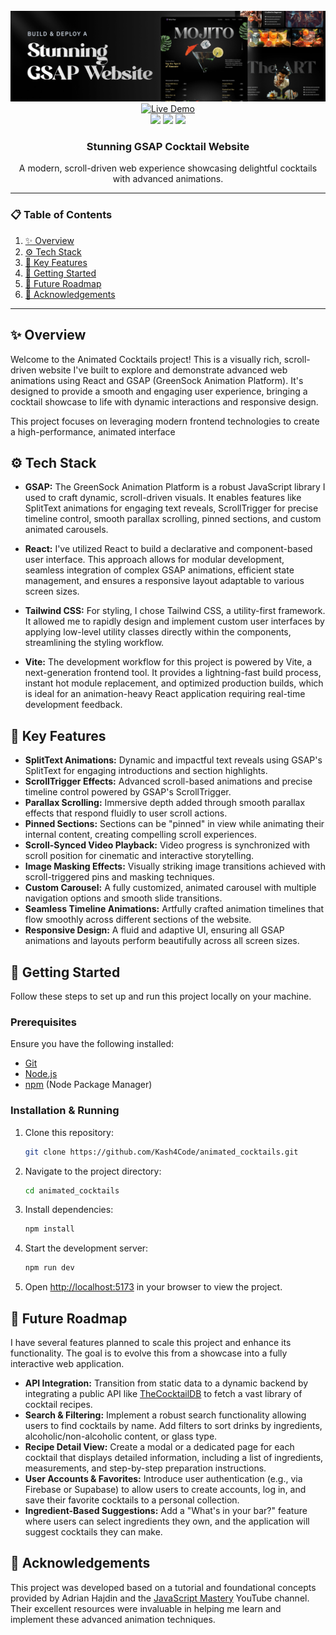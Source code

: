 <div align="center">
<br />
<a href="https://animated-cocktails.vercel.app/" target="_blank">
<img src="public/readme/hero.png" alt="Project Banner">
</a>
<br />

<div>
  <a href="https://animated-cocktails.vercel.app/" target="_blank">
    <img src="https://img.shields.io/badge/-Live_Demo-purple?style=for-the-badge&logo=vercel&logoColor=white" alt="Live Demo" />
  </a>
  <br/>
<img src="[https://img-shields.io/badge/-React-blue?style=for-the-badge&logo=react&logoColor=white](https://img-shields.io/badge/-React-blue?style=for-the-badge&logo=react&logoColor=white)" />
<img src="[https://img-shields.io/badge/-GSAP-88CE02?style=for-the-badge&logo=greensock&logoColor=white](https://img-shields.io/badge/-GSAP-88CE02?style=for-the-badge&logo=greensock&logoColor=white)" />
<img src="[https://img-shields.io/badge/-Tailwind_CSS-38B2AC?style=for-the-badge&logo=tailwind-css&logoColor=white](https://img-shields.io/badge/-Tailwind_CSS-38B2AC?style=for-the-badge&logo=tailwind-css&logoColor=white)" />
</div>

<h3 align="center">Stunning GSAP Cocktail Website</h3>

<p align="center">
A modern, scroll-driven web experience showcasing delightful cocktails with advanced animations.
</p>
</div>

---

### 📋 Table of Contents

1.  [✨ Overview](#overview)
2.  [⚙️ Tech Stack](#tech-stack)
3.  [🚀 Key Features](#key-features)
4.  [🤸 Getting Started](#getting-started)
5.  [🔮 Future Roadmap](#future-roadmap)
6.  [🙏 Acknowledgements](#acknowledgements)

---

<a name="overview"></a>
## ✨ Overview 

Welcome to the Animated Cocktails project! This is a visually rich, scroll-driven website I've built to explore and demonstrate advanced web animations using React and GSAP (GreenSock Animation Platform). It's designed to provide a smooth and engaging user experience, bringing a cocktail showcase to life with dynamic interactions and responsive design.

This project focuses on leveraging modern frontend technologies to create a high-performance, animated interface


<a name="tech-stack"></a>
## ⚙️ Tech Stack

* **GSAP:** The GreenSock Animation Platform is a robust JavaScript library I used to craft dynamic, scroll-driven visuals. It enables features like SplitText animations for engaging text reveals, ScrollTrigger for precise timeline control, smooth parallax scrolling, pinned sections, and custom animated carousels.

* **React:** I've utilized React to build a declarative and component-based user interface. This approach allows for modular development, seamless integration of complex GSAP animations, efficient state management, and ensures a responsive layout adaptable to various screen sizes.

* **Tailwind CSS:** For styling, I chose Tailwind CSS, a utility-first framework. It allowed me to rapidly design and implement custom user interfaces by applying low-level utility classes directly within the components, streamlining the styling workflow.

* **Vite:** The development workflow for this project is powered by Vite, a next-generation frontend tool. It provides a lightning-fast build process, instant hot module replacement, and optimized production builds, which is ideal for an animation-heavy React application requiring real-time development feedback.


<a name="key-features"></a>
## 🚀 Key Features

* **SplitText Animations:** Dynamic and impactful text reveals using GSAP's SplitText for engaging introductions and section highlights.
* **ScrollTrigger Effects:** Advanced scroll-based animations and precise timeline control powered by GSAP's ScrollTrigger.
* **Parallax Scrolling:** Immersive depth added through smooth parallax effects that respond fluidly to user scroll actions.
* **Pinned Sections:** Sections can be "pinned" in view while animating their internal content, creating compelling scroll experiences.
* **Scroll-Synced Video Playback:** Video progress is synchronized with scroll position for cinematic and interactive storytelling.
* **Image Masking Effects:** Visually striking image transitions achieved with scroll-triggered pins and masking techniques.
* **Custom Carousel:** A fully customized, animated carousel with multiple navigation options and smooth slide transitions.
* **Seamless Timeline Animations:** Artfully crafted animation timelines that flow smoothly across different sections of the website.
* **Responsive Design:** A fluid and adaptive UI, ensuring all GSAP animations and layouts perform beautifully across all screen sizes.

<a name="getting-started"></a>
## 🤸 Getting Started

Follow these steps to set up and run this project locally on your machine.

### Prerequisites

Ensure you have the following installed:
* [Git](https://git-scm.com/)
* [Node.js](https://nodejs.org/en/)
* [npm](https://www.npmjs.com/) (Node Package Manager)

### Installation & Running

1.  Clone this repository:
    ```bash
    git clone https://github.com/Kash4Code/animated_cocktails.git
    ```
2.  Navigate to the project directory:
    ```bash
    cd animated_cocktails
    ```
3.  Install dependencies:
    ```bash
    npm install
    ```
4.  Start the development server:
    ```bash
    npm run dev
    ```
5.  Open [http://localhost:5173](http://localhost:5173) in your browser to view the project.


<a name="future-roadmap"></a>
## 🔮 Future Roadmap

I have several features planned to scale this project and enhance its functionality. The goal is to evolve this from a showcase into a fully interactive web application.

* **API Integration:** Transition from static data to a dynamic backend by integrating a public API like [TheCocktailDB](https://www.thecocktaildb.com/) to fetch a vast library of cocktail recipes.
* **Search & Filtering:** Implement a robust search functionality allowing users to find cocktails by name. Add filters to sort drinks by ingredients, alcoholic/non-alcoholic content, or glass type.
* **Recipe Detail View:** Create a modal or a dedicated page for each cocktail that displays detailed information, including a list of ingredients, measurements, and step-by-step preparation instructions.
* **User Accounts & Favorites:** Introduce user authentication (e.g., via Firebase or Supabase) to allow users to create accounts, log in, and save their favorite cocktails to a personal collection.
* **Ingredient-Based Suggestions:** Add a "What's in your bar?" feature where users can select ingredients they own, and the application will suggest cocktails they can make.

<a name="acknowledgements"></a>
## 🙏 Acknowledgements
                                
This project was developed based on a tutorial and foundational concepts provided by Adrian Hajdin and the [JavaScript Mastery](https://www.youtube.com/@JavaScriptMastery) YouTube channel. Their excellent resources were invaluable in helping me learn and implement these advanced animation techniques.







